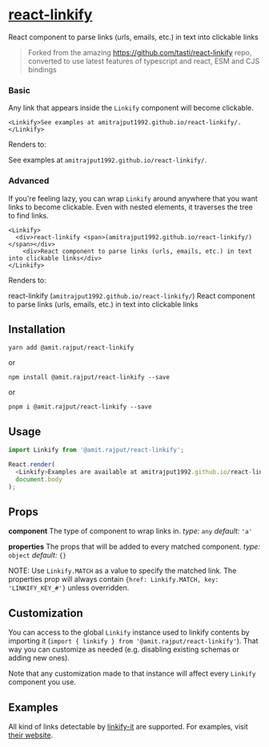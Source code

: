 # [react-linkify](https://github.com/amitrajput1992/react-linkify/)
React component to parse links (urls, emails, etc.) in text into clickable links

> Forked from the amazing https://github.com/tasti/react-linkify repo, converted to use latest features of typescript and react, ESM and CJS bindings

### Basic

Any link that appears inside the `Linkify` component will become clickable.

```
<Linkify>See examples at amitrajput1992.github.io/react-linkify/.</Linkify>
```

Renders to:

See examples at `amitrajput1992.github.io/react-linkify/`.

### Advanced

If you're feeling lazy, you can wrap `Linkify` around anywhere that you want links to become clickable. Even with nested elements, it traverses the tree to find links.

```
<Linkify>
  <div>react-linkify <span>(amitrajput1992.github.io/react-linkify/)</span></div>
    <div>React component to parse links (urls, emails, etc.) in text into clickable links</div>   
</Linkify>
```

Renders to:

react-linkify (`amitrajput1992.github.io/react-linkify/`)
React component to parse links (urls, emails, etc.) in text into clickable links


## Installation

```
yarn add @amit.rajput/react-linkify
```

or

```
npm install @amit.rajput/react-linkify --save
```

or

```
pnpm i @amit.rajput/react-linkify --save
```

## Usage

```js
import Linkify from '@amit.rajput/react-linkify';

React.render(
  <Linkify>Examples are available at amitrajput1992.github.io/react-linkify/.</Linkify>,
  document.body
);
```

## Props

**component**
The type of component to wrap links in.
_type:_ `any`
_default:_ `'a'`

**properties**
The props that will be added to every matched component.
_type:_ `object`
_default:_ `{}`

NOTE: Use `Linkify.MATCH` as a value to specify the matched link. The properties prop will always contain `{href: Linkify.MATCH, key: 'LINKIFY_KEY_#'}` unless overridden.


## Customization

You can access to the global `Linkify` instance used to linkify contents by importing it (`import { linkify } from '@amit.rajput/react-linkify'`).
That way you can customize as needed (e.g. disabling existing schemas or adding new ones).

Note that any customization made to that instance will affect every `Linkify` component you use.

## Examples

All kind of links detectable by
[linkify-it](https://github.com/markdown-it/linkify-it) are supported. For
examples, visit [their website](http://markdown-it.github.io/linkify-it/).
